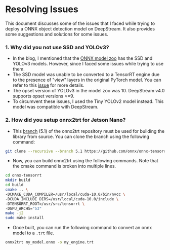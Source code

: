 # Resolving Issues

This document discusses some of the issues that I faced while trying to deploy a ONNX object detection model on DeepStream. It also provides some suggestions and solutions for some issues.

### 1. Why did you not use SSD and YOLOv3?

- In the blog, I mentioned that the [ONNX model zoo](https://github.com/onnx/models) has the SSD and YOLOv3 models. However, since I faced some issues while trying to use them.
- The SSD model was unable to be converted to a TensorRT engine due to the presence of "view" layers in the original PyTorch model. You can refer to this [issue](https://github.com/onnx/onnx-tensorrt/issues/125) for more details.
- The opset version of YOLOv3 in the model zoo was 10. DeepStream v4.0 supports opset versions <=9.
- To circumvent these issues, I used the Tiny YOLOv2 model instead. This model was compatible with DeepStream.

### 2. How did you setup onnx2trt for Jetson Nano?

- This [branch](https://github.com/onnx/onnx-tensorrt/tree/5.1) (5.1) of the onnx2trt repository must be used for building the library from source. You can clone the branch using the following command:

```bash
git clone --recursive --branch 5.1 https://github.com/onnx/onnx-tensorrt.git
```

- Now, you can build onnx2trt using the following commands. Note that the cmake command is broken into multiple lines.

```bash
cd onnx-tensorrt
mkdir build
cd build
cmake .. \
-DCMAKE_CUDA_COMPILER=/usr/local/cuda-10.0/bin/nvcc \
-DCUDA_INCLUDE_DIRS=/usr/local/cuda-10.0/include \
-DTENSORRT_ROOT=/usr/src/tensorrt \
-DGPU_ARCHS="53"
make -j2
sudo make install
```

- Once built, you can run the following command to convert an onnx model to a `.trt` file. 

```bash
onnx2trt my_model.onnx -o my_engine.trt
```



